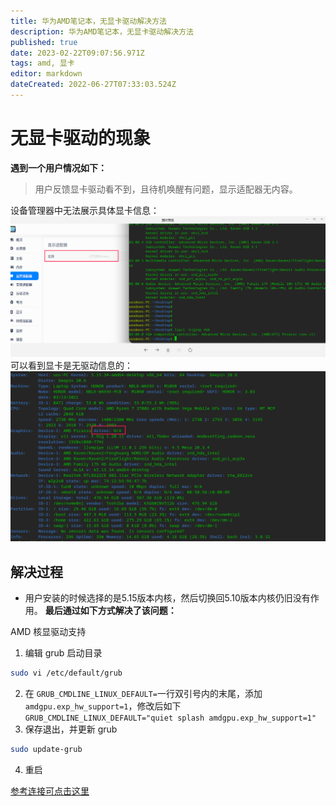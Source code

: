 ```yaml
---
title: 华为AMD笔记本，无显卡驱动解决方法
description: 华为AMD笔记本，无显卡驱动解决方法
published: true
date: 2023-02-22T09:07:56.971Z
tags: amd, 显卡
editor: markdown
dateCreated: 2022-06-27T07:33:03.524Z
---
```


# 无显卡驱动的现象
**遇到一个用户情况如下：**
> 用户反馈显卡驱动看不到，且待机唤醒有问题，显示适配器无内容。


设备管理器中无法展示具体显卡信息：
![设备管理器无显卡信息.png](/图片存储/设备管理器无显卡信息.png)
可以看到显卡是无驱动信息的：
![无驱动.png](/图片存储/无驱动.png)
## 解决过程
- 用户安装的时候选择的是5.15版本内核，然后切换回5.10版本内核仍旧没有作用。
**最后通过如下方式解决了该问题：**

AMD 核显驱动支持
1. 编辑 grub 启动目录
```bash
sudo vi /etc/default/grub
```
2. 在 ```GRUB_CMDLINE_LINUX_DEFAULT=```一行双引号内的末尾，添加 ```amdgpu.exp_hw_support=1```，修改后如下
```GRUB_CMDLINE_LINUX_DEFAULT="quiet splash amdgpu.exp_hw_support=1"```
3. 保存退出，并更新 grub
```bash
sudo update-grub
```
4. 重启

[参考连接可点击这里](https://blog.csdn.net/tankpanv/article/details/119337770)